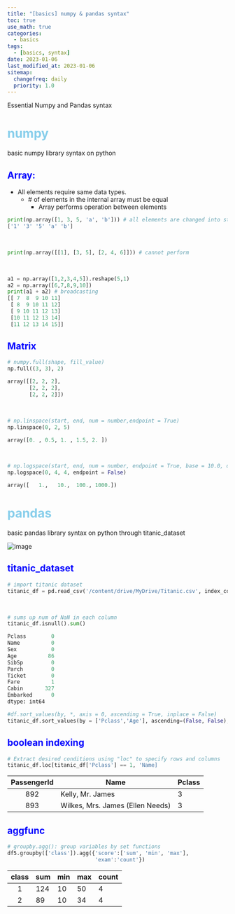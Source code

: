 ```yaml
---
title: "[basics] numpy & pandas syntax"
toc: true
use_math: true
categories:
  - basics
tags:
  - [basics, syntax]
date: 2023-01-06
last_modified_at: 2023-01-06
sitemap:
  changefreq: daily
  priority: 1.0
---
```


Essential Numpy and Pandas syntax

# <span style = "color : skyblue"> numpy </span>

basic numpy library syntax on python

## <span style = "color : blue">Array:</span>
- All elements require same data types.
  - \# of elements in the internal array must be equal
    - Array performs operation between elements
    
```python
print(np.array([1, 3, 5, 'a', 'b'])) # all elements are changed into str
['1' '3' '5' 'a' 'b']
```

<br>

```python
print(np.array([[1], [3, 5], [2, 4, 6]])) # cannot perform
```

<br>

```python
a1 = np.array([1,2,3,4,5]).reshape(5,1)
a2 = np.array([6,7,8,9,10])
print(a1 + a2) # broadcasting
[[ 7  8  9 10 11]
 [ 8  9 10 11 12]
 [ 9 10 11 12 13]
 [10 11 12 13 14]
 [11 12 13 14 15]]
```

## <span style =  "color : blue"> Matrix </span>

```python
# numpy.full(shape, fill_value)
np.full((3, 3), 2)

array([[2, 2, 2],
       [2, 2, 2],
       [2, 2, 2]])
```
<br>

```python
# np.linspace(start, end, num = number,endpoint = True)
np.linspace(0, 2, 5)

array([0. , 0.5, 1. , 1.5, 2. ])
```
<br>

```python
# np.logspace(start, end, num = number, endpoint = True, base = 10.0, dtype = object)
np.logspace(0, 4, 4, endpoint = False)

array([   1.,   10.,  100., 1000.])
```

# <span style = "color : skyblue"> pandas </span>

basic pandas library syntax on python through titanic_dataset

![image](https://blog.kakaocdn.net/dn/N4NAc/btqRoP1ml8o/x4DD7ITezrXVcJKgEYR5a1/img.png)

## <span style = "color : blue"> titanic_dataset </span>

```python
# import titanic dataset
titanic_df = pd.read_csv('/content/drive/MyDrive/Titanic.csv', index_col=0)
```
<br>

```python
# sums up num of NaN in each column
titanic_df.isnull().sum()

Pclass        0
Name          0
Sex           0
Age          86
SibSp         0
Parch         0
Ticket        0
Fare          1
Cabin       327
Embarked      0
dtype: int64
```

```python
#df.sort_values(by, *, axis = 0, ascending = True, inplace = False)
titanic_df.sort_values(by = ['Pclass','Age'], ascending=(False, False), inplace = False)
```

## <span style = "color: blue"> boolean indexing </span>

```python
# Extract desired conditions using "loc" to specify rows and columns
titanic_df.loc[titanic_df['Pclass'] == 1, 'Name]
```

|**PassengerId**|Name|Pclass|
|:---:|---|---|
|892|Kelly, Mr. James|3|
|893|Wilkes, Mrs. James (Ellen Needs)|3|

## <span style = "color : blue"> aggfunc </span>

```python
# groupby.agg(): group variables by set functions
df5.groupby(['class']).agg({'score':['sum', 'min', 'max'],
                            'exam':'count'})
```
                            
|**class**|sum|min|max|count|
|:---:|---|---|---|---|
|1|124|10|50|4|
|2|89|10|34|4|
